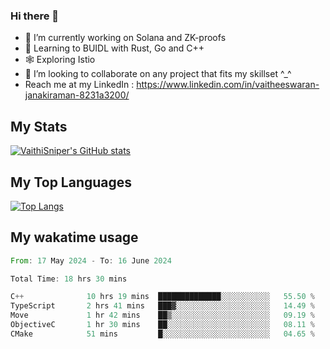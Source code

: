 ### Hi there 👋

- 🔭 I’m currently working on Solana and ZK-proofs
- 📖 Learning to BUIDL with Rust, Go and C++
- 🕸️ Exploring Istio
- 👯 I’m looking to collaborate on any project that fits my skillset ^_^
- Reach me at my LinkedIn : https://www.linkedin.com/in/vaitheeswaran-janakiraman-8231a3200/

## My Stats
[![VaithiSniper's GitHub stats](https://github-readme-stats.vercel.app/api?username=VaithiSniper&hide=stars&theme=radical)](https://github.com/anuraghazra/github-readme-stats)

## My Top Languages

[![Top Langs](https://github-readme-stats.vercel.app/api/top-langs/?username=VaithiSniper&layout=compact)](https://github.com/anuraghazra/github-readme-stats)

## My wakatime usage

<!--START_SECTION:waka-->

```rust
From: 17 May 2024 - To: 16 June 2024

Total Time: 18 hrs 30 mins

C++              10 hrs 19 mins  ██████████████░░░░░░░░░░░   55.50 %
TypeScript       2 hrs 41 mins   ███▓░░░░░░░░░░░░░░░░░░░░░   14.49 %
Move             1 hr 42 mins    ██▒░░░░░░░░░░░░░░░░░░░░░░   09.19 %
ObjectiveC       1 hr 30 mins    ██░░░░░░░░░░░░░░░░░░░░░░░   08.11 %
CMake            51 mins         █░░░░░░░░░░░░░░░░░░░░░░░░   04.65 %
```

<!--END_SECTION:waka-->

